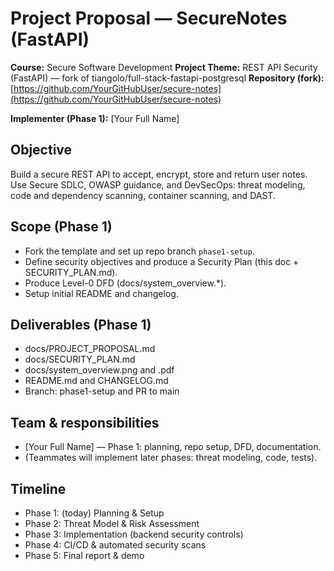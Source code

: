 # Project Proposal — SecureNotes (FastAPI)

**Course:** Secure Software Development
**Project Theme:** REST API Security (FastAPI) — fork of tiangolo/full-stack-fastapi-postgresql
**Repository (fork):** [https://github.com/YourGitHubUser/secure-notes](https://github.com/YourGitHubUser/secure-notes)

**Implementer (Phase 1):** [Your Full Name]

## Objective

Build a secure REST API to accept, encrypt, store and return user notes. Use Secure SDLC, OWASP guidance, and DevSecOps: threat modeling, code and dependency scanning, container scanning, and DAST.

## Scope (Phase 1)

* Fork the template and set up repo branch `phase1-setup`.
* Define security objectives and produce a Security Plan (this doc + SECURITY_PLAN.md).
* Produce Level-0 DFD (docs/system_overview.*).
* Setup initial README and changelog.

## Deliverables (Phase 1)

* docs/PROJECT_PROPOSAL.md
* docs/SECURITY_PLAN.md
* docs/system_overview.png and .pdf
* README.md and CHANGELOG.md
* Branch: phase1-setup and PR to main

## Team & responsibilities

* [Your Full Name] — Phase 1: planning, repo setup, DFD, documentation.
* (Teammates will implement later phases: threat modeling, code, tests).

## Timeline

* Phase 1: (today) Planning & Setup
* Phase 2: Threat Model & Risk Assessment
* Phase 3: Implementation (backend security controls)
* Phase 4: CI/CD & automated security scans
* Phase 5: Final report & demo
